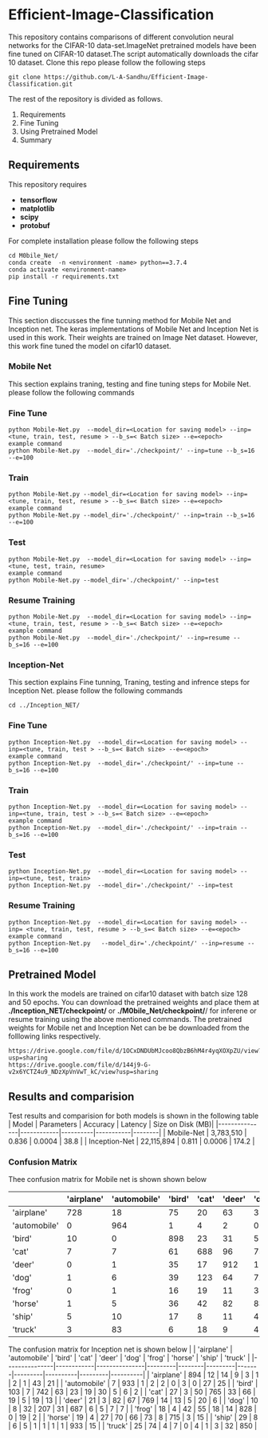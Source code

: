 # Efficient-Image-Classification

 This repository contains comparisons of different convolution neural networks for the CIFAR-10 data-set.ImageNet pretrained models have been fine tuned on CIFAR-10 dataset.The script automatically downloads the cifar 10 dataset. Clone this repo please follow the following steps 
```
git clone https://github.com/L-A-Sandhu/Efficient-Image-Classification.git

```

The rest of the repository is divided as follows. 
  1. Requirements
  2. Fine Tuning
  3. Using Pretrained Model
  4. Summary
## Requirements 
This repository requires 
* **tensorflow**
* **matplotlib**
* **scipy**
* **protobuf**


For complete installation please follow the following steps
```
cd M0bile_Net/
conda create  -n <environment -name> python==3.7.4
conda activate <environment-name>
pip install -r requirements.txt
```
## Fine Tuning 
This section disccusses the fine tunning method for Mobile Net and Inception net. The keras implementations of Mobile Net and Inception Net is used in this work. Their weights are trained on Image Net dataset. However, this work fine tuned the model on cifar10 dataset. 
### Mobile Net

This section explains traning, testing and fine tuning  steps for Mobile Net. please follow the following commands 

### Fine Tune
 
```
python Mobile-Net.py  --model_dir=<Location for saving model> --inp=<tune, train, test, resume > --b_s=< Batch size> --e=<epoch>
example command 
python Mobile-Net.py  --model_dir='./checkpoint/' --inp=tune --b_s=16 --e=100
```
### Train
 
```
python Mobile-Net.py --model_dir=<Location for saving model> --inp=<tune, train, test, resume > --b_s=< Batch size> --e=<epoch>
example command 
python Mobile-Net.py --model_dir='./checkpoint/' --inp=train --b_s=16 --e=100
```
### Test 
```
python Mobile-Net.py  --model_dir=<Location for saving model> --inp=<tune, test, train, resume>
example command 
python Mobile-Net.py --model_dir='./checkpoint/' --inp=test
```
### Resume Training 
```
python Mobile-Net.py  --model_dir=<Location for saving model> --inp= <tune, train, test, resume > --b_s=< Batch size> --e=<epoch>
example command 
python Mobile-Net.py  --model_dir='./checkpoint/' --inp=resume --b_s=16 --e=100
```
### Inception-Net
This section explains Fine tunning, Traning,  testing and infrence steps for Inception Net. please follow the following commands 
```
cd ../Inception_NET/
```
### Fine Tune
 
```
python Inception-Net.py  --model_dir=<Location for saving model> --inp=<tune, train, test > --b_s=< Batch size> --e=<epoch>
example command 
python Inception-Net.py  --model_dir='./checkpoint/' --inp=tune --b_s=16 --e=100
```
### Train
 
```
python Inception-Net.py  --model_dir=<Location for saving model> --inp=<tune, train, test > --b_s=< Batch size> --e=<epoch>
example command 
python Inception-Net.py  --model_dir='./checkpoint/' --inp=train --b_s=16 --e=100
```
### Test 
```
python Inception-Net.py  --model_dir=<Location for saving model> --inp=<tune, test, train>
python Inception-Net.py  --model_dir='./checkpoint/' --inp=test

```

### Resume Training 
```
python Inception-Net.py  --model_dir=<Location for saving model> --inp= <tune, train, test, resume > --b_s=< Batch size> --e=<epoch>
example command 
python Inception-Net.py   --model_dir='./checkpoint/' --inp=resume --b_s=16 --e=100
```

## Pretrained Model
 In this work the models are trained on cifar10 dataset with batch size 128 and 50 epochs. You can download the pretrained weights and place them at **./Inception_NET/checkpoint/**  or **./M0bile_Net/checkpoint/**/  for inferene or resume training using the above mentioned commands. The pretrained weights for Mobile net and Inception Net can be be downloaded from the folllowing links respectively. 
```
https://drive.google.com/file/d/1OCxDNDUbMJcoo8QbzB6hM4r4yqXOXpZU/view?usp=sharing
https://drive.google.com/file/d/144j9-G-v2x6YCTZ4u9_NDzXpVnVwT_kC/view?usp=sharing
``` 
## Results and comparision 
Test results and comparision for both models is shown in the following table 
| Model         | Parameters | Accuracy | Latency   | Size on Disk (MB)|
|---------------|------------|----------|-----------|--------|
| Mobile-Net    | 3,783,510  | 0.836    |  0.0004   | 38.8   |
| Inception-Net | 22,115,894  | 0.811    |  0.0006  | 174.2  |


### Confusion Matrix 
Thee confusion matrix for Mobile net is shown shown below

|               | 'airplane' |  'automobile' |  'bird' |  'cat' |  'deer' | 'dog' |  'frog' |  'horse' |  'ship' |  'truck' |
|---------------|------------|---------------|---------|--------|---------|-------|---------|----------|---------|----------|
| 'airplane'    | 728        | 18            | 75      | 20     | 63      | 3     | 30      | 1        | 49      | 13       |
|  'automobile' | 0          | 964           | 1       | 4      | 2       | 0     | 5       | 0        | 12      | 12       |
|  'bird'       | 10         | 0             | 898     | 23     | 31      | 5     | 30      | 1        | 2       | 0        |
|  'cat'        | 7          | 7             | 61      | 688    | 96      | 75    | 59      | 4        | 3       | 0        |
|  'deer'       | 0          | 1             | 35      | 17     | 912     | 11    | 19      | 4        | 1       | 0        |
| 'dog'         | 1          | 6             | 39      | 123    | 64      | 724   | 37      | 5        | 1       | 0        |
|  'frog'       | 0          | 1             | 16      | 19     | 11      | 3     | 949     | 0        | 1       | 0        |
|  'horse'      | 1          | 5             | 36      | 42     | 82      | 83    | 12      | 736      | 2       | 1        |
|  'ship'       | 5          | 10            | 17      | 8      | 11      | 4     | 9       | 1        | 932     | 3        |
|  'truck'      | 3          | 83            | 6       | 18     | 9       | 4     | 16      | 1        | 29      | 831      |

The confusion matrix for Inception net is shown below
|               | 'airplane' |  'automobile' |  'bird' |  'cat' |  'deer' | 'dog' |  'frog' |  'horse' |  'ship' |  'truck' |
|---------------|------------|---------------|---------|--------|---------|-------|---------|----------|---------|----------|
| 'airplane'    | 894        | 12            | 14      | 9      | 3       | 1     | 2       | 1        | 43      | 21       |
|  'automobile' | 7          | 933           | 1       | 2      | 2       | 0     | 3       | 0        | 27      | 25       |
|  'bird'       | 103        | 7             | 742     | 63     | 23      | 19    | 30      | 5        | 6       | 2        |
|  'cat'        | 27         | 3             | 50      | 765    | 33      | 66    | 19      | 5        | 19      | 13       |
|  'deer'       | 21         | 3             | 82      | 67     | 769     | 14    | 13      | 5        | 20      | 6        |
| 'dog'         | 10         | 8             | 32      | 207    | 31      | 687   | 6       | 5        | 7       | 7        |
|  'frog'       | 18         | 4             | 42      | 55     | 18      | 14    | 828     | 0        | 19      | 2        |
|  'horse'      | 19         | 4             | 27      | 70     | 66      | 73    | 8       | 715      | 3       | 15       |
|  'ship'       | 29         | 8             | 6       | 5      | 1       | 1     | 1       | 1        | 933     | 15       |
|  'truck'      | 25         | 74            | 4       | 7      | 0       | 4     | 1       | 3        | 32      | 850      |
